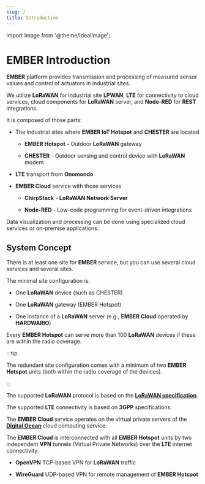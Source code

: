 ```yaml
---
slug: /
title: Introduction
---
```

import Image from '@theme/IdealImage';

# EMBER Introduction

**EMBER** platform provides transmission and processing of measured sensor values and control of actuators in industrial sites.

We utilize **LoRaWAN** for industrial site **LPWAN**, **LTE** for connectivity to cloud services, cloud components for **LoRaWAN** server, and **Node-RED** for **REST** integrations.

It is composed of those parts:

* The industrial sites where **EMBER IoT Hotspot** and **CHESTER** are located

  * **EMBER Hotspot** - Outdoor **LoRaWAN** gateway

  * **CHESTER** - Outdoor sensing and control device with **LoRaWAN** modem

* **LTE** transport from **Onomondo**

* **EMBER Cloud** service with those services

  * **ChirpStack** - **LoRaWAN Network Server**

  * **Node-RED** - Low-code programming for event-driven integrations

Data visualization and processing can be done using specialized cloud services or on-premise applications.

## System Concept

There is at least one site for **EMBER** service, but you can use several cloud services and several sites.

The minimal site configuration is:

* One **LoRaWAN** device (such as CHESTER)

* One **LoRaWAN** gateway (EMBER Hotspot)

* One instance of a **LoRaWAN** server (e.g., **EMBER Cloud** operated by **HARDWARIO**)

Every **EMBER Hotspot** can serve more than 100 **LoRaWAN** devices if these are within the radio coverage.

:::tip

The redundant site configuration comes with a minimum of two **EMBER Hotspot** units (both within the radio coverage of the devices).

:::

The supported **LoRaWAN** protocol is based on the [**LoRaWAN specification**](https://lora-alliance.org/about-lorawan/).

The supported **LTE** connectivity is based on **3GPP** specifications.

The **EMBER Cloud** service operates on the virtual private servers of the [**Digital Ocean**](https://www.digitalocean.com/products/droplets) cloud computing service.

The **EMBER Cloud** is interconnected with all **EMBER Hotspot** units by two independent **VPN** tunnels (Virtual Private Networks) over the **LTE** internet connectivity:

* **OpenVPN** TCP-based VPN for **LoRaWAN** traffic

* **WireGuard** UDP-based VPN for remote management of **EMBER Hotspot**
